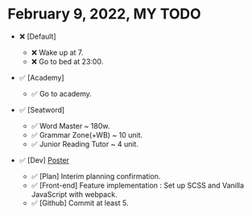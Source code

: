 # February 9, 2022, MY TODO

- ❌ [Default]

  - ❌ Wake up at 7.
  - ❌ Go to bed at 23:00.

- ✅ [Academy]

  - ✅ Go to academy.

- ✅ [Seatword]

  - ✅ Word Master ~ 180w.
  - ✅ Grammar Zone(+WB) ~ 10 unit.
  - ✅ Junior Reading Tutor ~ 4 unit.

- ✅ [Dev] [Poster](https://github.com/Novelier-Webbelier/poster)

  - ✅ [Plan] Interim planning confirmation.
  - ✅ [Front-end] Feature implementation : Set up SCSS and Vanilla JavaScript with webpack.
  - ✅ [Github] Commit at least 5.
